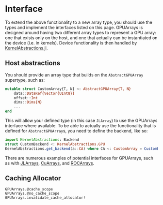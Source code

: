 # Interface

To extend the above functionality to a new array type, you should use the types and
implement the interfaces listed on this page. GPUArrays is designed around having two
different array types to represent a GPU array: one that exists only on the host, and
one that actually can be instantiated on the device (i.e. in kernels).
Device functionality is then handled by [KernelAbstractions.jl](https://github.com/JuliaGPU/KernelAbstractions.jl).

## Host abstractions

You should provide an array type that builds on the `AbstractGPUArray` supertype, such as:

```julia
mutable struct CustomArray{T, N} <: AbstractGPUArray{T, N}
    data::DataRef{Vector{UInt8}}
    offset::Int
    dims::Dims{N}
    ...
end

```

This will allow your defined type (in this case `JLArray`) to use the GPUArrays interface where available.
To be able to actually use the functionality that is defined for `AbstractGPUArray`s, you need to define the backend, like so:

```julia
import KernelAbstractions: Backend
struct CustomBackend <: KernelAbstractions.GPU
KernelAbstractions.get_backend(a::CA) where CA <: CustomArray = CustomBackend()
```

There are numerous examples of potential interfaces for GPUArrays, such as with [JLArrays](https://github.com/JuliaGPU/GPUArrays.jl/blob/master/lib/JLArrays/src/JLArrays.jl), [CuArrays](https://github.com/JuliaGPU/CUDA.jl/blob/master/src/gpuarrays.jl), and [ROCArrays](https://github.com/JuliaGPU/AMDGPU.jl/blob/master/src/gpuarrays.jl).

## Caching Allocator

```@docs
GPUArrays.@cache_scope
GPUArrays.@no_cache_scope
GPUArrays.invalidate_cache_allocator!
```
